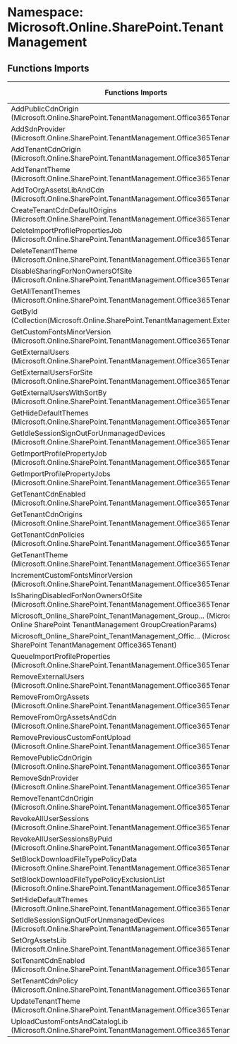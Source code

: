 # Namespace: Microsoft.Online.SharePoint.TenantManagement

## Functions Imports

Functions Imports | SPO | SP 2019 | SP 2016 | SP 2013
----------|:---:|:-------:|:-------:|:-------:
AddPublicCdnOrigin (Microsoft.Online.SharePoint.TenantManagement.Office365Tenant) | ✅ | ❌ | ❌ | ❌
AddSdnProvider (Microsoft.Online.SharePoint.TenantManagement.Office365Tenant) | ✅ | ❌ | ❌ | ❌
AddTenantCdnOrigin (Microsoft.Online.SharePoint.TenantManagement.Office365Tenant) | ✅ | ❌ | ❌ | ❌
AddTenantTheme (Microsoft.Online.SharePoint.TenantManagement.Office365Tenant) | ✅ | ❌ | ❌ | ❌
AddToOrgAssetsLibAndCdn (Microsoft.Online.SharePoint.TenantManagement.Office365Tenant) | ✅ | ❌ | ❌ | ❌
CreateTenantCdnDefaultOrigins (Microsoft.Online.SharePoint.TenantManagement.Office365Tenant) | ✅ | ❌ | ❌ | ❌
DeleteImportProfilePropertiesJob (Microsoft.Online.SharePoint.TenantManagement.Office365Tenant) | ✅ | ❌ | ❌ | ❌
DeleteTenantTheme (Microsoft.Online.SharePoint.TenantManagement.Office365Tenant) | ✅ | ❌ | ❌ | ❌
DisableSharingForNonOwnersOfSite (Microsoft.Online.SharePoint.TenantManagement.Office365Tenant) | ✅ | ❌ | ❌ | ❌
GetAllTenantThemes (Microsoft.Online.SharePoint.TenantManagement.Office365Tenant) | ✅ | ❌ | ❌ | ❌
GetById (Collection(Microsoft.Online.SharePoint.TenantManagement.ExternalUser)) | ✅ | ❌ | ❌ | ❌
GetCustomFontsMinorVersion (Microsoft.Online.SharePoint.TenantManagement.Office365Tenant) | ✅ | ❌ | ❌ | ❌
GetExternalUsers (Microsoft.Online.SharePoint.TenantManagement.Office365Tenant) | ✅ | ❌ | ❌ | ❌
GetExternalUsersForSite (Microsoft.Online.SharePoint.TenantManagement.Office365Tenant) | ✅ | ❌ | ❌ | ❌
GetExternalUsersWithSortBy (Microsoft.Online.SharePoint.TenantManagement.Office365Tenant) | ✅ | ❌ | ❌ | ❌
GetHideDefaultThemes (Microsoft.Online.SharePoint.TenantManagement.Office365Tenant) | ✅ | ❌ | ❌ | ❌
GetIdleSessionSignOutForUnmanagedDevices (Microsoft.Online.SharePoint.TenantManagement.Office365Tenant) | ✅ | ❌ | ❌ | ❌
GetImportProfilePropertyJob (Microsoft.Online.SharePoint.TenantManagement.Office365Tenant) | ✅ | ❌ | ❌ | ❌
GetImportProfilePropertyJobs (Microsoft.Online.SharePoint.TenantManagement.Office365Tenant) | ✅ | ❌ | ❌ | ❌
GetTenantCdnEnabled (Microsoft.Online.SharePoint.TenantManagement.Office365Tenant) | ✅ | ❌ | ❌ | ❌
GetTenantCdnOrigins (Microsoft.Online.SharePoint.TenantManagement.Office365Tenant) | ✅ | ❌ | ❌ | ❌
GetTenantCdnPolicies (Microsoft.Online.SharePoint.TenantManagement.Office365Tenant) | ✅ | ❌ | ❌ | ❌
GetTenantTheme (Microsoft.Online.SharePoint.TenantManagement.Office365Tenant) | ✅ | ❌ | ❌ | ❌
IncrementCustomFontsMinorVersion (Microsoft.Online.SharePoint.TenantManagement.Office365Tenant) | ✅ | ❌ | ❌ | ❌
IsSharingDisabledForNonOwnersOfSite (Microsoft.Online.SharePoint.TenantManagement.Office365Tenant) | ✅ | ❌ | ❌ | ❌
<span title="Microsoft_Online_SharePoint_TenantManagement_GroupCreationParams">Microsoft_Online_SharePoint_TenantManagement_Group...</span> (Microsoft Online SharePoint TenantManagement GroupCreationParams) | ✅ | ❌ | ❌ | ❌
<span title="Microsoft_Online_SharePoint_TenantManagement_Office365Tenant">Microsoft_Online_SharePoint_TenantManagement_Offic...</span> (Microsoft Online SharePoint TenantManagement Office365Tenant) | ✅ | ❌ | ❌ | ❌
QueueImportProfileProperties (Microsoft.Online.SharePoint.TenantManagement.Office365Tenant) | ✅ | ❌ | ❌ | ❌
RemoveExternalUsers (Microsoft.Online.SharePoint.TenantManagement.Office365Tenant) | ✅ | ❌ | ❌ | ❌
RemoveFromOrgAssets (Microsoft.Online.SharePoint.TenantManagement.Office365Tenant) | ✅ | ❌ | ❌ | ❌
RemoveFromOrgAssetsAndCdn (Microsoft.Online.SharePoint.TenantManagement.Office365Tenant) | ✅ | ❌ | ❌ | ❌
RemovePreviousCustomFontUpload (Microsoft.Online.SharePoint.TenantManagement.Office365Tenant) | ✅ | ❌ | ❌ | ❌
RemovePublicCdnOrigin (Microsoft.Online.SharePoint.TenantManagement.Office365Tenant) | ✅ | ❌ | ❌ | ❌
RemoveSdnProvider (Microsoft.Online.SharePoint.TenantManagement.Office365Tenant) | ✅ | ❌ | ❌ | ❌
RemoveTenantCdnOrigin (Microsoft.Online.SharePoint.TenantManagement.Office365Tenant) | ✅ | ❌ | ❌ | ❌
RevokeAllUserSessions (Microsoft.Online.SharePoint.TenantManagement.Office365Tenant) | ✅ | ❌ | ❌ | ❌
RevokeAllUserSessionsByPuid (Microsoft.Online.SharePoint.TenantManagement.Office365Tenant) | ✅ | ❌ | ❌ | ❌
SetBlockDownloadFileTypePolicyData (Microsoft.Online.SharePoint.TenantManagement.Office365Tenant) | ✅ | ❌ | ❌ | ❌
SetBlockDownloadFileTypePolicyExclusionList (Microsoft.Online.SharePoint.TenantManagement.Office365Tenant) | ✅ | ❌ | ❌ | ❌
SetHideDefaultThemes (Microsoft.Online.SharePoint.TenantManagement.Office365Tenant) | ✅ | ❌ | ❌ | ❌
SetIdleSessionSignOutForUnmanagedDevices (Microsoft.Online.SharePoint.TenantManagement.Office365Tenant) | ✅ | ❌ | ❌ | ❌
SetOrgAssetsLib (Microsoft.Online.SharePoint.TenantManagement.Office365Tenant) | ✅ | ❌ | ❌ | ❌
SetTenantCdnEnabled (Microsoft.Online.SharePoint.TenantManagement.Office365Tenant) | ✅ | ❌ | ❌ | ❌
SetTenantCdnPolicy (Microsoft.Online.SharePoint.TenantManagement.Office365Tenant) | ✅ | ❌ | ❌ | ❌
UpdateTenantTheme (Microsoft.Online.SharePoint.TenantManagement.Office365Tenant) | ✅ | ❌ | ❌ | ❌
UploadCustomFontsAndCatalogLib (Microsoft.Online.SharePoint.TenantManagement.Office365Tenant) | ✅ | ❌ | ❌ | ❌